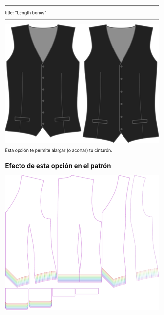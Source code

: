 - - -
title: "Length bonus"
- - -

![Bonus de longitud](lengthbonus.svg)

Esta opción te permite alargar (o acortar) tu cinturón.

## Efecto de esta opción en el patrón

![Esta imagen muestra el efecto de esta opción superponiendo varias variantes que tienen un valor diferente para esta opción](wahid_lengthbonus_sample.svg "Efecto de esta opción en el patrón")
